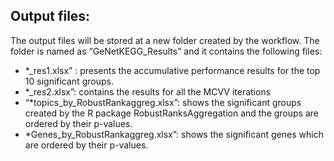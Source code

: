 ## Output files: ##
The output files will be stored at a new folder created by the workflow. 
The folder is named as  “GeNetKEGG_Results” and it contains the following files:
- *_res1.xlsx” : presents the accumulative performance results for the top 10 significant groups.
- *_res2.xlsx”: contains the results for all the MCVV iterations
- “*topics_by_RobustRankaggreg.xlsx”: shows the significant groups created by the R package RobustRanksAggregation and the groups are ordered by their p-values.
- *Genes_by_RobustRankaggreg.xlsx”: shows the significant genes which are ordered by their p-values.
